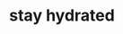 ---
title: "stay hydrated"
related:
  - DRINK WATER BEFORE BED
  - TAKE REGULAR BREAKS
tags:
  - Water
  - Cue
---